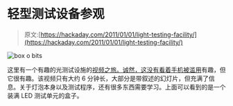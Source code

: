 # 轻型测试设备参观

> 原文:[https://hackaday.com/2011/01/01/light-testing-facility/](https://hackaday.com/2011/01/01/light-testing-facility/)

![](../Images/6e44f6c2d065acf8fab78de3a39628f3.png "box o bits")

这里有一个有趣的光测试设施的[视频之旅。诚然，这没有看着](http://blog.makezine.com/archive/2010/12/a_tour_through_a_center_that_tests.html)[手机被滥用](http://hackaday.com/2011/01/01/cell-phone-endurance-tests/)有趣，但它很有趣。该视频只有大约 6 分钟长，大部分是带叙述的幻灯片，但充满了信息。关于灯泡本身以及测试程序，还有很多东西需要学习。上面可以看到的是一个装满 LED 测试单元的盒子。